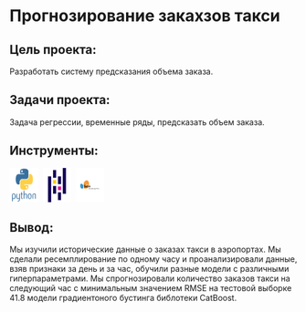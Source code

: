 # Прогнозирование закахзов такси
## Цель проекта:
Разработать систему предсказания объема заказа.
## Задачи проекта:
Задача регрессии, временные ряды, предсказать объем заказа.
## Инструменты:
<div>
  <img src="https://github.com/devicons/devicon/blob/master/icons/python/python-original-wordmark.svg" title="React" alt="React" width="50" height="60"/>&nbsp;
  <img src="https://github.com/devicons/devicon/blob/master/icons/pandas/pandas-original.svg" width="50" height="60"/>&nbsp;
  <img src="https://github.com/scikit-learn/scikit-learn/blob/main/doc/logos/scikit-learn-logo.svg" title="React" alt="React" width="50" height="60"/>&nbsp;
</div>

## Вывод:

Мы изучили исторические данные о заказах такси в аэропортах. Мы сделали ресемплирование по одному часу и проанализировали данные, взяв признаки за день и за час, обучили разные модели с различными гиперпараметрами. Мы спрогнозировали количество заказов такси на следующий час с минимальным значением RMSE на тестовой выборке 41.8 модели градиентоного бустинга библотеки CatBoost.
